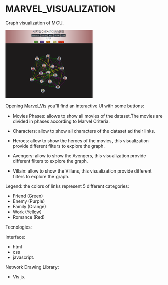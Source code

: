 # MARVEL_VISUALIZATION
Graph visualization of MCU.

<img alt="This is an image " src="./screenshot.png"  width="55%" height="55%">

Opening [Marvel_Vis](https://marvel-visualization.now.sh/) you'll find an interactive UI with some buttons:

  - Movies Phases: allows to show all movies of the dataset.The movies are divided in phases according to Marvel Criteria. 
 
  - Characters: allow to show all characters of the dataset ad their links.

  - Heroes: allow to show the heroes of the movies, this visualization provide different filters to explore the graph.
 
  - Avengers: allow to show the Avengers, this visualization provide different filters to explore the graph.

  - Villain:  allow to show the Villans, this visualization provide different filters to explore the graph.

Legend: the colors of links represent 5 different categories:
 - Friend (Green)
 - Enemy (Purple)
 - Family (Orange)
 - Work (Yellow)
 - Romance (Red)

Tecnologies:

 Interface: 
 - html
 - css
 - javascript.
 
 Network Drawing Library: 
 - Vis js.

